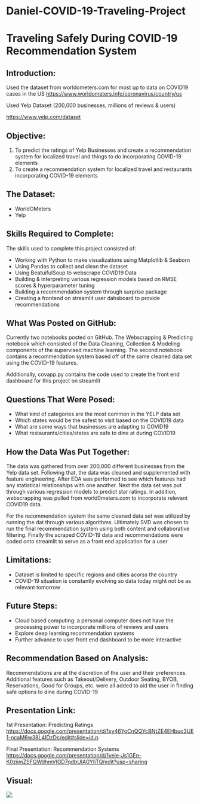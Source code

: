 # Daniel-COVID-19-Traveling-Project
# Traveling Safely During COVID-19 Recommendation System

## Introduction:

Used the dataset from worldometers.com for most up to data on COVID19 cases in the US
https://www.worldometers.info/coronavirus/country/us

Used Yelp Dataset (200,000 businesses, millions of reviews & users)

https://www.yelp.com/dataset

## Objective:
 
1. To predict the ratings of Yelp Businesses and create a recommendation system for localized travel and things to do incorporating COVID-19 elements
2. To create a recommendation system for localized travel and restaurants incorporating COVID-19 elements

## The Dataset:

* WorldOMeters
* Yelp

## Skills Required to Complete:

The skills used to complete this project consisted of:

* Working with Python to make visualizations using Matplotlib & Seaborn
* Using Pandas to collect and clean the dataset
* Using BeatuifulSoup to webscrape COVID19 Data
* Building & interpreting various regression models based on RMSE scores & hyperparameter tuning
* Building a recommendation system through surprise package
* Creating a frontend on streamlit user dahsboard to provide recommendations

## What Was Posted on GitHub:

Currently two notebooks posted on GitHub. The Webscrapping & Predicting notebook which consisted of the Data Cleaning, Collection & Modeling components of the supervised machine learning. The second notebook contains a recommendation system based off of the same cleaned data set using the COVID-19 features.

Additionally, covapp.py contains the code used to create the front end dashboard for this project on streamlit

## Questions That Were Posed:

* What kind of categories are the most common in the YELP data set
* Which states would be the safest to visit based on the COVID19 data
* What are some ways that businesses are adapting to COVID19
* What restaurants/cities/states are safe to dine at during COVID19

## How the Data Was Put Together:

The data was gathered from over 200,000 different businesses from the Yelp data set. Following that, the data was cleaned and supplemented with feature engineering. After EDA was performed to see which features had any statistical relationships with one another. Next the data set was put through various regression models to predict star ratings. In addition, webscrapping was pulled from world0meters.com to incorporate relevant COVID19 data. 

For the recommendation system the same cleaned data set was utilized by running the dat through various algorithms. Ultimately SVD was chosen to run the final recommendation system using both content and collaborative filtering. Finally the scraped COVID-19 data and recommendations were coded onto streamlit to serve as a front end application for a user

## Limitations:

* Dataset is limited to specific regions and cities acorss the country
* COVID-19 situation is constantly evolving so data today might not be as relevant tomorrow

## Future Steps:

* Cloud based computing: a personal computer does not have the processing power to incorporate millions of reviews and users
* Explore deep learning recommendation systems
* Further advance to user front end dashboard to be more interactive

## Recommendation Based on Analysis:

Recommendations are at the discretion of the user and their preferences. Additional features such as Takeout/Delivery, Outdoor Seating, BYOB, Reservations, Good for Groups, etc. were all added to aid the user in finding safe options to dine during COVID-19

## Presentation Link:

1st Presentation: Predicting Ratings
https://docs.google.com/presentation/d/1xy46YoCnQQYcBNtZE4EHbuo3UE1-ncaM6w38L4IDzDc/edit#slide=id.p

Final Presentation: Recommendation Systems
https://docs.google.com/presentation/d/1veie-Js1GEn-K0ziimZSFQWdhmVIGD7qdbUlAGYliTQ/edit?usp=sharing

## Visual:

![](https://github.com/dhcho0622/Mod-5-Final-Project/blob/master/PNG_Visuals/Count_of_Ratings.png)








